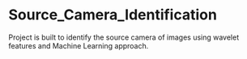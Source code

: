 # Source_Camera_Identification
Project is built to identify the source camera of images using wavelet features and Machine Learning approach.
